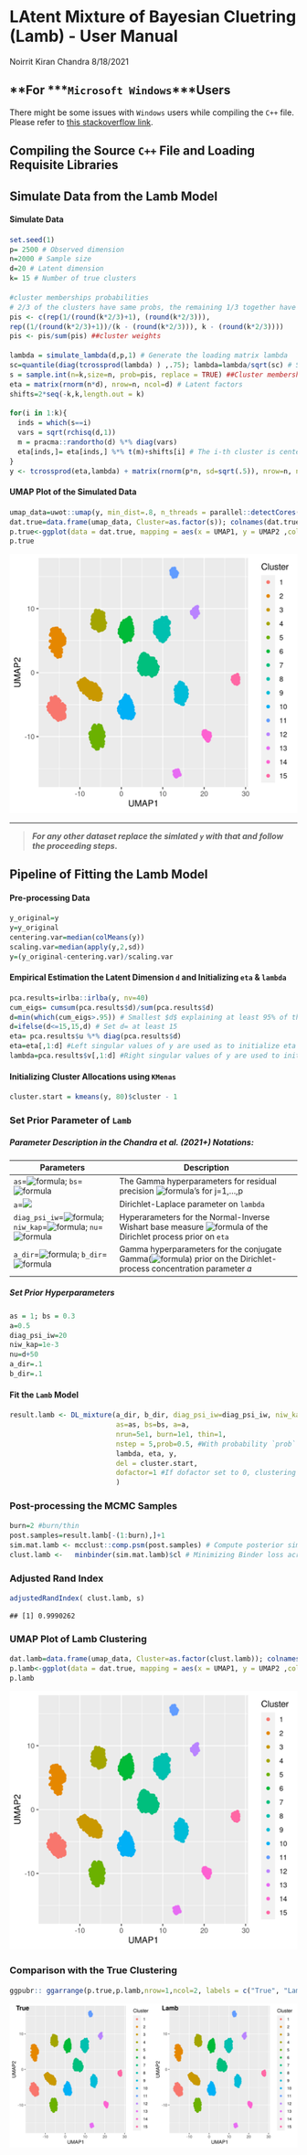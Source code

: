 LAtent Mixture of Bayesian Cluetring (Lamb) - User Manual
================
Noirrit Kiran Chandra
8/18/2021

## \*\*For ***`Microsoft Windows`***Users

There might be some issues with `Windows` users while compiling the
`C++` file. Please refer to [this stackoverflow
link](https://stackoverflow.com/questions/55976547/linking-gsl-libraries-to-rcppgsl-in-windows-10).

## Compiling the Source `C++` File and Loading Requisite Libraries

## Simulate Data from the Lamb Model

#### Simulate Data

``` r
set.seed(1)
p= 2500 # Observed dimension
n=2000 # Sample size
d=20 # Latent dimension
k= 15 # Number of true clusters

#cluster memberships probabilities 
# 2/3 of the clusters have same probs, the remaining 1/3 together have the same prob of a single big bluster
pis <- c(rep(1/(round(k*2/3)+1), (round(k*2/3))), 
rep((1/(round(k*2/3)+1))/(k - (round(k*2/3))), k - (round(k*2/3))))
pis <- pis/sum(pis) ##cluster weights

lambda = simulate_lambda(d,p,1) # Generate the loading matrix lambda
sc=quantile(diag(tcrossprod(lambda) ) ,.75); lambda=lambda/sqrt(sc) # Scaling lambda 
s = sample.int(n=k,size=n, prob=pis, replace = TRUE) ##Cluster membership indicators
eta = matrix(rnorm(n*d), nrow=n, ncol=d) # Latent factors
shifts=2*seq(-k,k,length.out = k) 

for(i in 1:k){
  inds = which(s==i)
  vars = sqrt(rchisq(d,1))
  m = pracma::randortho(d) %*% diag(vars)
  eta[inds,]= eta[inds,] %*% t(m)+shifts[i] # The i-th cluster is centered around rep(shifts[i],d) in the latend eta space
}
y <- tcrossprod(eta,lambda) + matrix(rnorm(p*n, sd=sqrt(.5)), nrow=n, ncol=p) # Observed data
```

#### UMAP Plot of the Simulated Data

``` r
umap_data=uwot::umap(y, min_dist=.8, n_threads = parallel::detectCores()/2) #2-dimensional UMAP scores of the original data
dat.true=data.frame(umap_data, Cluster=as.factor(s)); colnames(dat.true)= c("UMAP1","UMAP2", "Cluster")
p.true<-ggplot(data = dat.true, mapping = aes(x = UMAP1, y = UMAP2 ,colour=Cluster)) + geom_point()
p.true
```

![](README_files/figure-gfm/UMAP%20plot-1.png)<!-- -->

------------------------------------------------------------------------

> ***For any other dataset replace the simlated `y` with that and follow
> the proceeding steps*.**

## Pipeline of Fitting the Lamb Model

#### Pre-processing Data

``` r
y_original=y
y=y_original
centering.var=median(colMeans(y))
scaling.var=median(apply(y,2,sd))
y=(y_original-centering.var)/scaling.var
```

#### Empirical Estimation the Latent Dimension `d` and Initializing `eta` & `lambda`

``` r
pca.results=irlba::irlba(y, nv=40)
cum_eigs= cumsum(pca.results$d)/sum(pca.results$d)
d=min(which(cum_eigs>.95)) # Smallest $d$ explaining at least 95% of the variability in the data
d=ifelse(d<=15,15,d) # Set d= at least 15
eta= pca.results$u %*% diag(pca.results$d)
eta=eta[,1:d] #Left singular values of y are used as to initialize eta
lambda=pca.results$v[,1:d] #Right singular values of y are used to initialize lambda
```

#### Initializing Cluster Allocations using `KMenas`

``` r
cluster.start = kmeans(y, 80)$cluster - 1
```

### Set Prior Parameter of `Lamb`

##### Parameter Description in the Chandra et al. (2021+) Notations:

| Parameters                                                                                                                                                                                                                                                        | Description                                                                                                                                                                                     |
|-------------------------------------------------------------------------------------------------------------------------------------------------------------------------------------------------------------------------------------------------------------------|-------------------------------------------------------------------------------------------------------------------------------------------------------------------------------------------------|
| `as`=![formula](https://render.githubusercontent.com/render/math?math=a_%5Csigma); `bs`=![formula](https://render.githubusercontent.com/render/math?math=b_%5Csigma)                                                                                              | The Gamma hyperparameters for residual precision ![formula](https://render.githubusercontent.com/render/math?math=%5Csigma_j%5E%7B-2%7D)’s for j=1,…,p                                          |
| `a`=<img src="https://render.githubusercontent.com/render/math?math=a "/>                                                                                                                                                                                         | Dirichlet-Laplace parameter on `lambda`                                                                                                                                                         |
| `diag_psi_iw`=![formula](https://render.githubusercontent.com/render/math?math=%5Cxi%5E2); `niw_kap`=![formula](https://render.githubusercontent.com/render/math?math=%5Ckappa_0); `nu`=![formula](https://render.githubusercontent.com/render/math?math=%5Cnu_0) | Hyperarameters for the Normal-Inverse Wishart base measure ![formula](https://render.githubusercontent.com/render/math?math=G_0) of the Dirichlet process prior on `eta`                        |
| `a_dir`=![formula](https://render.githubusercontent.com/render/math?math=a_%5Calpha); `b_dir`=![formula](https://render.githubusercontent.com/render/math?math=b_%5Calpha)                                                                                        | Gamma hyperparameters for the conjugate Gamma(![formula](https://render.githubusercontent.com/render/math?math=a_%5Calpha,b_%5Calpha)) prior on the Dirichlet-process concentration parameter 𝛼 |

##### Set Prior Hyperparameters

``` r
as = 1; bs = 0.3 
a=0.5
diag_psi_iw=20
niw_kap=1e-3
nu=d+50
a_dir=.1
b_dir=.1
```

#### Fit the `Lamb` Model

``` r
result.lamb <- DL_mixture(a_dir, b_dir, diag_psi_iw=diag_psi_iw, niw_kap=niw_kap, niw_nu=nu, 
                          as=as, bs=bs, a=a,
                          nrun=5e1, burn=1e1, thin=1, 
                          nstep = 5,prob=0.5, #With probability `prob` either Split-Merge sampler or Gibbs sampler in performed witn `nstep` Gibbs scans
                          lambda, eta, y,
                          del = cluster.start, 
                          dofactor=1 #If dofactor set to 0, clustering will be done on the initial input eta values only; eta will not be updated in MCMC
                          )
```

### Post-processing the MCMC Samples

``` r
burn=2 #burn/thin
post.samples=result.lamb[-(1:burn),]+1
sim.mat.lamb <- mcclust::comp.psm(post.samples) # Compute posterior similarity matrix
clust.lamb <-   minbinder(sim.mat.lamb)$cl # Minimizing Binder loss across MCMC estimates
```

### Adjusted Rand Index

``` r
adjustedRandIndex( clust.lamb, s)
```

    ## [1] 0.9990262

### UMAP Plot of Lamb Clustering

``` r
dat.lamb=data.frame(umap_data, Cluster=as.factor(clust.lamb)); colnames(dat.true)= c("UMAP1","UMAP2", "Cluster")
p.lamb<-ggplot(data = dat.true, mapping = aes(x = UMAP1, y = UMAP2 ,colour=Cluster)) + geom_point()
p.lamb
```

![](README_files/figure-gfm/UMAP%20Plot%20of%20Lamb-1.png)<!-- -->

### Comparison with the True Clustering

``` r
ggpubr:: ggarrange(p.true,p.lamb,nrow=1,ncol=2, labels = c("True", "Lamb"))
```

![](README_files/figure-gfm/Comparison%20with%20True%20UMAP-1.png)<!-- -->
